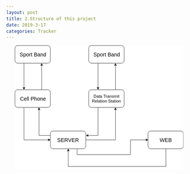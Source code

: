 ```yaml
---
layout: post
title: 2.Structure of this project
date: 2019-3-17
categories: Tracker
---
```


<img style="display: block;
  margin-left: auto;
  margin-right: auto;" src="/images/structure.png">
